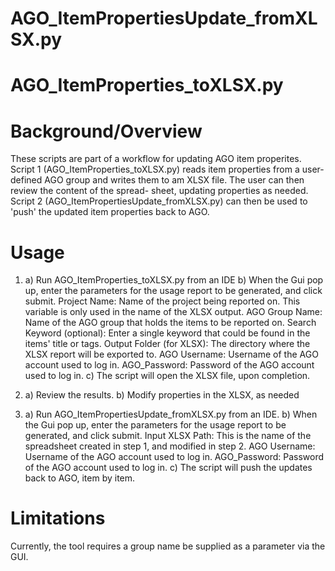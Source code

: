 # AGO_ItemPropertiesUpdate_fromXLSX.py
# AGO_ItemProperties_toXLSX.py

# Background/Overview
These scripts are part of a workflow for updating AGO item properites.  Script 1 (AGO_ItemProperties_toXLSX.py) reads item properties from a user-defined AGO group
and writes them to am XLSX file.  The user can then review the content of the spread-
sheet, updating properties as needed.  Script 2 (AGO_ItemPropertiesUpdate_fromXLSX.py) 
can then be used to 'push' the updated item properties back to AGO.   

# Usage
1.  a)  Run AGO_ItemProperties_toXLSX.py from an IDE
    b)  When the Gui pop up, enter the parameters for the usage report to be generated, and click submit.
            Project Name:       Name of the project being reported on.  This variable 
                                is only used in the name of the XLSX output.
            AGO Group Name:     Name of the AGO group that holds the items to be 
                                reported on.
            Search Keyword (optional):  Enter a single keyword that could be found 
                                in the items' title or tags.
            Output Folder (for XLSX):   The directory where the XLSX report will be
                                exported to.
            AGO Username:       Username of the AGO account used to log in.
            AGO_Password:       Password of the AGO account used to log in.
    c)  The script will open the XLSX file, upon completion.  

2.  a)  Review the results.
    b)  Modify properties in the XLSX, as needed

3.  a)  Run AGO_ItemPropertiesUpdate_fromXLSX.py from an IDE.
    b)  When the Gui pop up, enter the parameters for the usage report to be generated, and click submit.
            Input XLSX Path:    This is the name of the spreadsheet created in step 1,
                                and modified in step 2.
            AGO Username:       Username of the AGO account used to log in.
            AGO_Password:       Password of the AGO account used to log in.
    c)  The script will push the updates back to AGO, item by item.

# Limitations
Currently, the tool requires a group name be supplied as a parameter via the GUI.